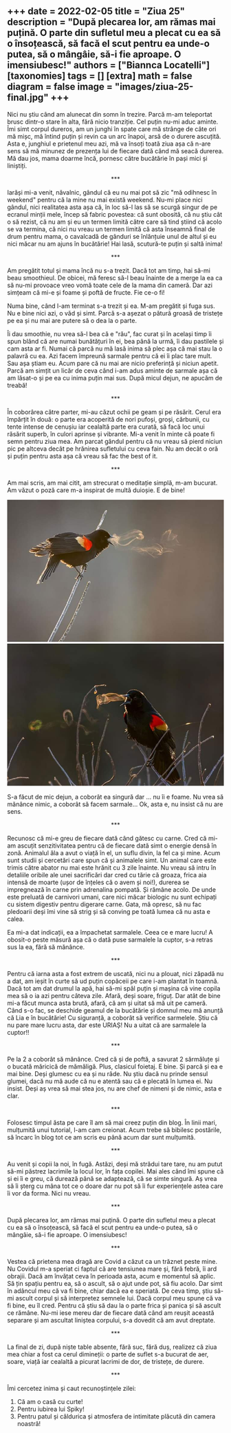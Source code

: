 
+++
date = 2022-02-05
title = "Ziua 25"
description = "După plecarea lor, am rămas mai puțină. O parte din sufletul meu a plecat cu ea să o însoțească, să facă el scut pentru ea unde-o putea, să o mângâie, să-i fie aproape. O imensiubesc!"
authors = ["Biannca Locatelli"]
[taxonomies]
tags = []
[extra]
math = false
diagram = false
image = "images/ziua-25-final.jpg"
+++
---

Nici nu știu când am alunecat din somn în trezire. Parcă m-am teleportat brusc dintr-o stare în alta, fără nicio tranziție. Cel puțin nu-mi aduc aminte. Îmi simt corpul dureros, am un junghi în spate care mă strânge de câte ori mă mișc, mă întind puțin și revin ca un arc înapoi, arsă de o durere ascuțită. Asta e, junghiul e prietenul meu azi, mă va însoți toată ziua așa că n-are sens să mă minunez de prezența lui de fiecare dată când mă seacă durerea. Mă dau jos, mama doarme încă, pornesc către bucătărie în pași mici și liniștiți.

<p style="text-align: center;">***</p>

Iarăși mi-a venit, năvalnic, gândul că eu nu mai pot să zic "mă odihnesc în weekend" pentru că la mine nu mai există weekend. Nu-mi place nici gândul, nici realitatea asta așa că, în loc să-l las să se scurgă singur de pe ecranul minții mele, încep să fabric povestea: că sunt obosită, că nu știu cât o să rezist, că nu am și eu un termen limită către care să tind știind că acolo se va termina, că nici nu vreau un termen limită că asta înseamnă final de drum pentru mama, o cavalcadă de gânduri se înlănțuie unul de altul și eu nici măcar nu am ajuns în bucătărie! Hai lasă, scutură-te puțin și saltă inima!

<p style="text-align: center;">***</p>

Am pregătit totul și mama încă nu s-a trezit. Dacă tot am timp, hai să-mi beau smoothieul. De obicei, mă feresc să-l beau înainte de a merge la ea ca să nu-mi provoace vreo vomă toate cele de la mama din cameră. Dar azi simțeam că mi-e și foame și poftă de fructe. Fie ce-o fi!

Numa bine, când l-am terminat s-a trezit și ea. M-am pregătit și fuga sus. Nu e bine nici azi, o văd și simt. Parcă s-a așezat o pătură groasă de tristețe pe ea și nu mai are putere să o dea la o parte.

Îi dau smoothie, nu vrea să-l bea că e "rău", fac curat și în același timp îi spun blând că are numai bunătățuri în ei, bea până la urmă, îi dau pastilele și cam asta ar fi. Numai că parcă nu mă lasă inima să plec așa că mai stau la o palavră cu ea. Azi facem împreună sarmale pentru că ei îi plac tare mult. Sau așa știam eu. Acum pare că nu mai are nicio preferință și niciun apetit. Parcă am simțit un licăr de ceva când i-am adus aminte de sarmale așa că am lăsat-o și pe ea cu inima puțin mai sus. După micul dejun, ne apucăm de treabă!

<p style="text-align: center;">***</p>

În coborârea către parter, mi-au căzut ochii pe geam și pe răsărit. Cerul era împărțit în două: o parte era acoperită de nori pufoși, groși, cărbunii, cu tente intense de cenușiu iar cealaltă parte era curată, să facă loc unui răsărit superb, în culori aprinse și vibrante. Mi-a venit în minte că poate fi semn pentru ziua mea. Am parcat gândul pentru că nu vreau să pierd niciun pic pe altceva decât pe hrănirea sufletului cu ceva fain. Nu am decât o oră și puțin pentru asta așa că vreau să fac the best of it.

<p style="text-align: center;">***</p>

Am mai scris, am mai citit, am strecurat o meditație simplă, m-am bucurat. Am văzut o poză care m-a inspirat de multă duioșie. E de bine!

<div class="flex justify-center">
  <img src="images/ziua-25.jpeg" />
</div>

S-a făcut de mic dejun, a coborât ea singură dar … nu îi e foame. Nu vrea să mănânce nimic, a coborât să facem sarmale… Ok, asta e, nu insist că nu are sens.

<p style="text-align: center;">***</p>

Recunosc că mi-e greu de fiecare dată când gătesc cu carne. Cred că mi-am ascuțit senzitivitatea pentru că de fiecare dată simt o energie densă în zonă. Animalul ăla a avut o viață în el, un suflu divin, la fel ca și mine. Acum sunt studii și cercetări care spun că și animalele simt. Un animal care este trimis către abator nu mai este hrănit cu 3 zile înainte. Nu vreau să intru în detaliile oribile ale unei sacrificări dar cred cu tărie că groaza, frica aia intensă de moarte (ușor de înțeles că o avem și noi!), durerea se impregnează în carne prin adrenalina pompată. Și rămâne acolo. De unde este preluată de carnivori umani, care nici măcar biologic nu sunt echipați cu sistem digestiv pentru digerare carne. Gata, mă opresc, să nu fac pledoarii deși îmi vine să strig și să conving pe toată lumea că nu asta e calea.

Ea mi-a dat indicații, ea a împachetat sarmalele. Ceea ce e mare lucru! A obosit-o peste măsură așa că o dată puse sarmalele la cuptor, s-a retras sus la ea, fără să mănânce.

<p style="text-align: center;">***</p>

Pentru că iarna asta a fost extrem de uscată, nici nu a plouat, nici zăpadă nu a dat, am ieșit în curte să ud puțin copăceii pe care i-am plantat în toamnă. Dacă tot am dat drumul la apă, hai să-mi spăl puțin și mașina că vine copila mea să o ia azi pentru câteva zile. Afară, deși soare, friguț. Dar atât de bine mi-a făcut munca asta brută, afară, că am și uitat să mă uit pe cameră. Când s-o fac, se deschide geamul de la bucătărie și domnul meu mă anunță că Lia e în bucătărie! Cu siguranță, a coborât să verifice sarmelele. Știu că nu pare mare lucru asta, dar este URIAȘ! Nu a uitat că are sarmalele la cuptor!!

<p style="text-align: center;">***</p>

Pe la 2 a coborât să mănânce. Cred că și de poftă, a savurat 2 sărmăluțe și o bucată măricică de mămăligă. Plus, clasicul foietaj. E bine. Și parcă și ea e mai bine. Deși glumesc cu ea și nu râde. Nu știu dacă nu prinde sensul glumei, dacă nu mă aude că nu e atentă sau că e plecată în lumea ei. Nu insist. Deși aș vrea să mai stea jos, nu are chef de nimeni și de nimic, asta e clar.

<p style="text-align: center;">***</p>

Folosesc timpul ăsta pe care îl am să mai creez puțin din blog. În linii mari, mulțumită unui tutorial, l-am cam creionat. Acum trebe să bibilesc postările, să încarc în blog tot ce am scris eu până acum dar sunt mulțumită.

<p style="text-align: center;">***</p>

Au venit și copii la noi, în fugă. Astăzi, deși mă strădui tare tare, nu am putut să-mi păstrez lacrimile la locul lor, în fața copilei. Mai ales când îmi spune că și ei îi e greu, că durează până se adaptează, că se simte singură. Aș vrea să îi șterg cu mâna tot ce o doare dar nu pot să îi fur experiențele astea care îi vor da forma. Nici nu vreau.

<p style="text-align: center;">***</p>

După plecarea lor, am rămas mai puțină. O parte din sufletul meu a plecat cu ea să o însoțească, să facă el scut pentru ea unde-o putea, să o mângâie, să-i fie aproape. O imensiubesc!

<p style="text-align: center;">***</p>

Vestea că prietena mea dragă are Covid a căzut ca un trăznet peste mine. Nu Covidul m-a speriat ci faptul că are tensiunea mare și, fără febră, îi ard obrajii. Dacă am învățat ceva în perioada asta, acum e momentul să aplic. Să țin spațiu pentru ea, să o ascult, să o ajut unde pot, să fiu acolo. Dar simt în adâncul meu că va fi bine, chiar dacă ea e speriată. De ceva timp, știu să-mi ascult corpul și să interpretez semnele lui. Dacă corpul meu spune că va fi bine, eu îl cred. Pentru că știu să dau la o parte frica și panica și să ascult ce rămâne. Nu-mi iese mereu dar de fiecare dată când am reușit această separare și am ascultat liniștea corpului, s-a dovedit că am avut dreptate.

<p style="text-align: center;">***</p>

La final de zi, după niște table absente, fără suc, fără duș, realizez că ziua mea chiar a fost ca cerul dimineții: o parte de suflet s-a bucurat de aer, soare, viață iar cealaltă a picurat lacrimi de dor, de tristețe, de durere.

<p style="text-align: center;">***</p>

Îmi cercetez inima și caut recunoștințele zilei:
1. Că am o casă cu curte!
2. Pentru iubirea lui Spiky!
3. Pentru patul și căldurica și atmosfera de intimitate plăcută din camera noastră!
